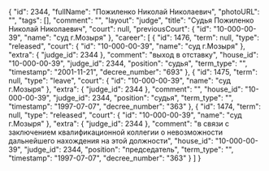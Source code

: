 {
    "id": 2344,
    "fullName": "Пожиленко Николай Николаевич",
    "photoURL": "",
    "tags": [],
    "comment": "",
    "layout": "judge",
    "title": "Судья Пожиленко Николай Николаевич",
    "court": null,
    "previousCourt": {
        "id": "10-000-00-39",
        "name": "суд г.Мозыря"
    },
    "career": [
        {
            "id": 1476,
            "term": null,
            "type": "released",
            "court": {
                "id": "10-000-00-39",
                "name": "суд г.Мозыря"
            },
            "extra": {
                "judge_id": 2344
            },
            "comment": "выход в отставку",
            "house_id": "10-000-00-39",
            "judge_id": 2344,
            "position": "судья",
            "term_type": "",
            "timestamp": "2001-11-21",
            "decree_number": "693"
        },
        {
            "id": 1475,
            "term": null,
            "type": "leave",
            "court": {
                "id": "10-000-00-39",
                "name": "суд г.Мозыря"
            },
            "extra": {
                "judge_id": 2344
            },
            "comment": "",
            "house_id": "10-000-00-39",
            "judge_id": 2344,
            "position": "судья",
            "term_type": "",
            "timestamp": "1997-07-07",
            "decree_number": "363"
        },
        {
            "id": 1474,
            "term": null,
            "type": "released",
            "court": {
                "id": "10-000-00-39",
                "name": "суд г.Мозыря"
            },
            "extra": {
                "judge_id": 2344
            },
            "comment": "в связи с заключением квалификационной коллегии о невозможности дальнейшего нахождения на этой должности",
            "house_id": "10-000-00-39",
            "judge_id": 2344,
            "position": "председатель",
            "term_type": "",
            "timestamp": "1997-07-07",
            "decree_number": "363"
        }
    ]
}